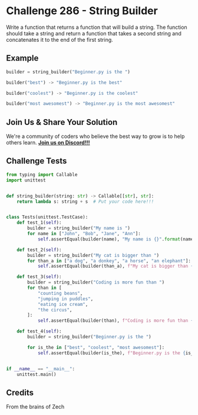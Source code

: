 # Challenge 286 - String Builder

Write a function that returns a function that will build a string. The function should take a string and return a function that takes a second string and concatenates it to the end of the first string.
 
## Example
```python
builder = string_builder("Beginner.py is the ")

builder("best") -> "Beginner.py is the best"

builder("coolest") -> "Beginner.py is the coolest" 

builder("most awesomest") -> "Beginner.py is the most awesomest" 
```
## Join Us & Share Your Solution

We're a community of coders who believe the best way to grow is to help others learn. **[Join us on Discord!!!]("https"://discord.gg/sfHykntuGy)**

## Challenge Tests
```python
from typing import Callable
import unittest


def string_builder(string: str) -> Callable[[str], str]:
    return lambda s: string + s  # Put your code here!!!


class Tests(unittest.TestCase):
    def test_1(self):
        builder = string_builder("My name is ")
        for name in ["John", "Bob", "Jane", "Ann"]:
            self.assertEqual(builder(name), "My name is {}".format(name))

    def test_2(self):
        builder = string_builder("My cat is bigger than ")
        for than_a in ["a dog", "a donkey", "a horse", "an elephant"]:
            self.assertEqual(builder(than_a), f"My cat is bigger than {than_a}")

    def test_3(self):
        builder = string_builder("Coding is more fun than ")
        for than in [
            "counting beans",
            "jumping in puddles",
            "eating ice cream",
            "the circus",
        ]:
            self.assertEqual(builder(than), f"Coding is more fun than {than}")

    def test_4(self):
        builder = string_builder("Beginner.py is the ")

        for is_the in ["best", "coolest", "most awesomest"]:
            self.assertEqual(builder(is_the), f"Beginner.py is the {is_the}")


if __name__ == "__main__":
    unittest.main()
```
## Credits

From the brains of Zech
